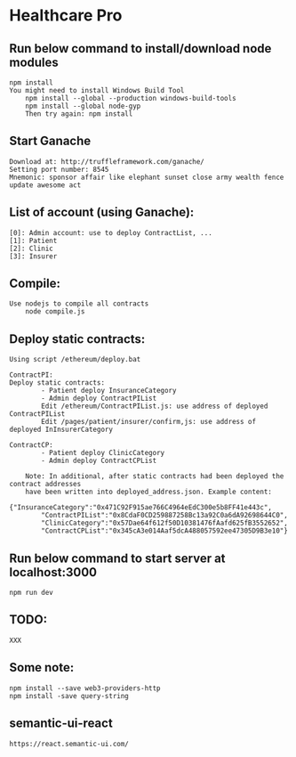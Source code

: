 # Healthcare Pro

## Run below command to install/download node modules
	npm install
	You might need to install Windows Build Tool
		npm install --global --production windows-build-tools
		npm install --global node-gyp
		Then try again: npm install

## Start Ganache
	Download at: http://truffleframework.com/ganache/
	Setting port number: 8545
	Mnemonic: sponsor affair like elephant sunset close army wealth fence update awesome act

## List of account (using Ganache):
	[0]: Admin account: use to deploy ContractList, ...
	[1]: Patient
	[2]: Clinic
	[3]: Insurer
	
## Compile:
	Use nodejs to compile all contracts
		node compile.js
		
## Deploy static contracts:
	Using script /ethereum/deploy.bat
	
	ContractPI:
	Deploy static contracts:
			- Patient deploy InsuranceCategory
			- Admin deploy ContractPIList
			Edit /ethereum/ContractPIList.js: use address of deployed ContractPIList
			Edit /pages/patient/insurer/confirm,js: use address of deployed InInsurerCategory
		
	ContractCP:
			- Patient deploy ClinicCategory
			- Admin deploy ContractCPList
		
		Note: In additional, after static contracts had been deployed the contract addresses
		have been written into deployed_address.json. Example content:
			{"InsuranceCategory":"0x471C92F915ae766C4964eEdC300e5b8FF41e443c",
			"ContractPIList":"0x8CdaF0CD259887258Bc13a92C0a6dA92698644C0",
			"ClinicCategory":"0x57Dae64f612f50D10381476fAafd625fB3552652",
			"ContractCPList":"0x345cA3e014Aaf5dcA488057592ee47305D9B3e10"}

## Run below command to start server at localhost:3000
	npm run dev
	
## TODO:
	XXX

## Some note:
	npm install --save web3-providers-http
	npm install -save query-string
	
## semantic-ui-react
	https://react.semantic-ui.com/


